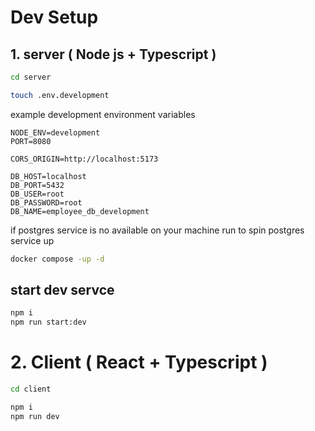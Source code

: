 # Dev Setup
## 1. server ( Node js + Typescript )
```bash
cd server
```

```bash
touch .env.development
```

example development environment variables
```env
NODE_ENV=development
PORT=8080

CORS_ORIGIN=http://localhost:5173

DB_HOST=localhost
DB_PORT=5432
DB_USER=root
DB_PASSWORD=root
DB_NAME=employee_db_development
```

if postgres service is no available on your machine
run to spin postgres service up
```bash
docker compose -up -d
```

## start dev servce
```bash
npm i
npm run start:dev
```

# 2. Client ( React + Typescript )

```bash
cd client
```

```bash
npm i
npm run dev
```
